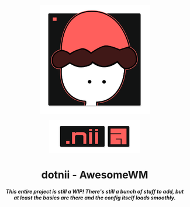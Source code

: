 <p align=center>
	<img src="https://raw.githubusercontent.com/ryeenii/dotnii-awesome/master/icon/readme/dotnii.png" width="300">
</p>
<p align=center>
	<img src="https://raw.githubusercontent.com/ryeenii/dotnii-awesome/master/icon/readme/dotnii-awm.png" width="250">
</p>
<h1 align=center>
dotnii - AwesomeWM
</h1>
<h4 align=center>
<i>
This entire project is still a WIP! There's still a bunch of stuff to add, but at least the basics are there and the config itself loads smoothly.
</i>
</h4>
